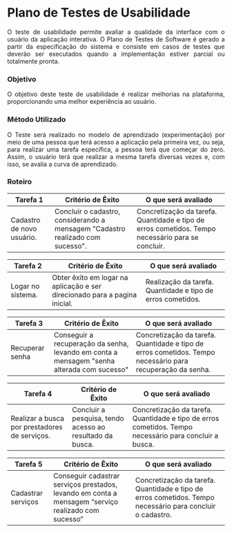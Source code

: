 # Plano de Testes de Usabilidade

<p align="justify">O teste de usabilidade permite avaliar a qualidade da interface com o usuário da aplicação interativa. O Plano de Testes de Software é gerado a partir da especificação do sistema e consiste em casos de testes que deverão ser executados quando a implementação estiver parcial ou totalmente pronta.</p>

### Objetivo

 <p align="justify">O objetivo deste teste de usabilidade é realizar melhorias na plataforma, proporcionando uma melhor experiência ao usuário.</p>

### Método Utilizado

 <p align="justify">O Teste será realizado no modelo de aprendizado (experimentação) por meio de uma pessoa que terá acesso a aplicação pela primeira vez, ou seja, para realizar uma tarefa específica, a pessoa terá que começar do zero. Assim, o usuário terá que realizar a mesma tarefa diversas vezes e, com isso, se avalia a curva de aprendizado.</p>


### __Roteiro__ 

| **Tarefa 1** | **Critério de Êxito** | **O que será avaliado** |
|--------------|--------------------|-------------------------|
|Cadastro de novo usuário. | Concluir o cadastro, considerando a mensagem "Cadastro realizado com sucesso". | Concretização da tarefa. Quantidade e tipo de erros cometidos. Tempo necessário para se concluir. |


| **Tarefa 2** | **Critério de Êxito** | **O que será avaliado** |
|--------------|-----------------------|-------------------------|
|Logar no sistema. | Obter êxito em logar na aplicação e ser direcionado para a pagina inicial. | Realização da tarefa. Quantidade e tipo de erros cometidos. |

| **Tarefa 3** | **Critério de Êxito** | **O que será avaliado** |
|--------------|-----------------------|-------------------------|
| Recuperar senha | Conseguir a recuperação da senha, levando em conta a mensagem "senha alterada com sucesso"   | Concretização da tarefa. Quantidade e tipo de erros cometidos. Tempo necessário para recuperação da senha.  |

| **Tarefa 4** | **Critério de Êxito** | **O que será avaliado** |
|--------------|-----------------------|-------------------------|
|Realizar a busca por prestadores de serviços. | Concluir a pesquisa, tendo acesso ao resultado da busca. | Concretização da tarefa. Quantidade e tipo de erros cometidos. Tempo necessário para concluir a busca. |


| **Tarefa 5** | **Critério de Êxito** | **O que será avaliado** |
|--------------|-----------------------|-------------------------|
| Cadastrar serviços | Conseguir cadastrar serviços prestados, levando em conta a mensagem “serviço realizado com sucesso”  | Concretização da tarefa. Quantidade e tipo de erros cometidos. Tempo necessário para concluir o cadastro.  |































